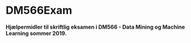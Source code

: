 # DM566Exam

**Hjælpermidler til skriftlig eksamen i DM566 - Data Mining og Machine Learning sommer 2019.**
